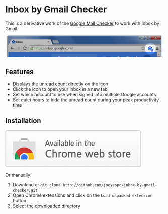 Inbox by Gmail Checker
======================

This is a derivative work of the [Google Mail Checker][] to work with Inbox by Gmail.

![Screenshot](screenshot.png)


Features
--------

- Displays the unread count directly on the icon
- Click the icon to open your inbox in a new tab
- Set which account to use when signed into multiple Google accounts
- Set quiet hours to hide the unread count during your peak productivity time


Installation
------------

<a target="_blank" href="https://chrome.google.com/webstore/detail/inbox-by-gmail-checker/mpjmeeikbbgccbjkbfabocnjcaejdpmj">![Try it now](tryitnowbutton.png "Click here to install from the Chrome Web Store")</a>

Or manually:

1. Download or `git clone http://github.com/joeyespo/inbox-by-gmail-checker.git`
2. Open Chrome extensions and click on the `Load unpacked extension` button
3. Select the downloaded directory


[Google Mail Checker]: http://developer.chrome.com/extensions/samples#google-mail-checker
